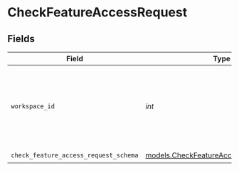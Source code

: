 # CheckFeatureAccessRequest


## Fields

| Field                                                                                          | Type                                                                                           | Required                                                                                       | Description                                                                                    | Example                                                                                        |
| ---------------------------------------------------------------------------------------------- | ---------------------------------------------------------------------------------------------- | ---------------------------------------------------------------------------------------------- | ---------------------------------------------------------------------------------------------- | ---------------------------------------------------------------------------------------------- |
| `workspace_id`                                                                                 | *int*                                                                                          | :heavy_check_mark:                                                                             | Workspace refers to a collection of projects. Workspace ID is unique identifier for workspace. | 4                                                                                              |
| `check_feature_access_request_schema`                                                          | [models.CheckFeatureAccessRequestSchema](../models/checkfeatureaccessrequestschema.md)         | :heavy_check_mark:                                                                             | N/A                                                                                            |                                                                                                |